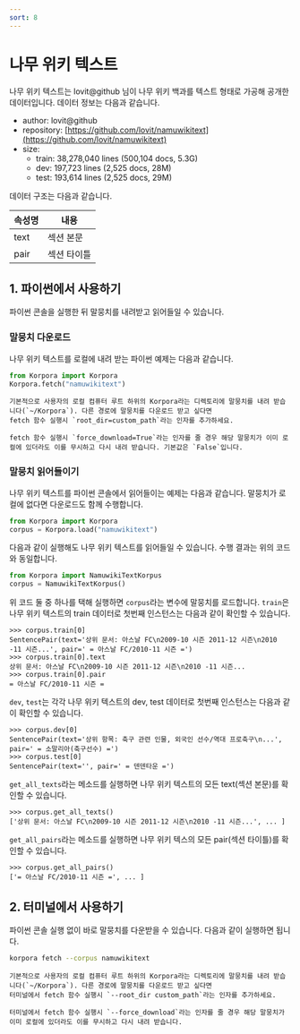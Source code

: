 ```yaml
---
sort: 8
---
```


# 나무 위키 텍스트

나무 위키 텍스트는 lovit@github 님이 나무 위키 백과를 텍스트 형태로 가공해 공개한 데이터입니다.
데이터 정보는 다음과 같습니다.

- author: lovit@github
- repository: [https://github.com/lovit/namuwikitext](https://github.com/lovit/namuwikitext)
- size:
  - train: 38,278,040 lines (500,104 docs, 5.3G)
  - dev: 197,723 lines (2,525 docs, 28M)
  - test: 193,614 lines (2,525 docs, 29M)

데이터 구조는 다음과 같습니다.

|속성명|내용|
|---|---|
|text|섹션 본문|
|pair|섹션 타이틀|


## 1. 파이썬에서 사용하기

파이썬 콘솔을 실행한 뒤 말뭉치를 내려받고 읽어들일 수 있습니다.

### 말뭉치 다운로드

나무 위키 텍스트를 로컬에 내려 받는 파이썬 예제는 다음과 같습니다.

```python
from Korpora import Korpora
Korpora.fetch("namuwikitext")
```

```note
기본적으로 사용자의 로컬 컴퓨터 루트 하위의 Korpora라는 디렉토리에 말뭉치를 내려 받습니다(`~/Korpora`). 다른 경로에 말뭉치를 다운로드 받고 싶다면
fetch 함수 실행시 `root_dir=custom_path`라는 인자를 추가하세요.
```

```tip
fetch 함수 실행시 `force_download=True`라는 인자를 줄 경우 해당 말뭉치가 이미 로컬에 있더라도 이를 무시하고 다시 내려 받습니다. 기본값은 `False`입니다.
```


### 말뭉치 읽어들이기

나무 위키 텍스트를 파이썬 콘솔에서 읽어들이는 예제는 다음과 같습니다.
말뭉치가 로컬에 없다면 다운로드도 함께 수행합니다.

```python
from Korpora import Korpora
corpus = Korpora.load("namuwikitext")
```

다음과 같이 실행해도 나무 위키 텍스트를 읽어들일 수 있습니다.
수행 결과는 위의 코드와 동일합니다.

```python
from Korpora import NamuwikiTextKorpus
corpus = NamuwikiTextKorpus()
```

위 코드 둘 중 하나를 택해 실행하면 `corpus`라는 변수에 말뭉치를 로드합니다.
`train`은 나무 위키 텍스트의 train 데이터로 첫번째 인스턴스는 다음과 같이 확인할 수 있습니다.

```
>>> corpus.train[0]
SentencePair(text='상위 문서: 아스날 FC\n2009-10 시즌 2011-12 시즌\n2010 -11 시즌...', pair=' = 아스날 FC/2010-11 시즌 =')
>>> corpus.train[0].text
상위 문서: 아스날 FC\n2009-10 시즌 2011-12 시즌\n2010 -11 시즌...
>>> corpus.train[0].pair
= 아스날 FC/2010-11 시즌 =
```

`dev`, `test`는 각각 나무 위키 텍스트의 dev, test 데이터로 첫번째 인스턴스는 다음과 같이 확인할 수 있습니다.

```
>>> corpus.dev[0]
SentencePair(text='상위 항목: 축구 관련 인물, 외국인 선수/역대 프로축구\n...', pair=' = 소말리아(축구선수) =')
>>> corpus.test[0]
SentencePair(text='', pair=' = 덴덴타운 =')
```

`get_all_texts`라는 메소드를 실행하면 나무 위키 텍스트의 모든 text(섹션 본문)를 확인할 수 있습니다.

```
>>> corpus.get_all_texts()
['상위 문서: 아스날 FC\n2009-10 시즌 2011-12 시즌\n2010 -11 시즌...', ... ]
```

`get_all_pairs`라는 메소드를 실행하면 나무 위키 텍스의 모든 pair(섹션 타이틀)를 확인할 수 있습니다.

```
>>> corpus.get_all_pairs()
['= 아스날 FC/2010-11 시즌 =', ... ]
```


## 2. 터미널에서 사용하기

파이썬 콘솔 실행 없이 바로 말뭉치를 다운받을 수 있습니다.
다음과 같이 실행하면 됩니다.

```bash
korpora fetch --corpus namuwikitext
```

```note
기본적으로 사용자의 로컬 컴퓨터 루트 하위의 Korpora라는 디렉토리에 말뭉치를 내려 받습니다(`~/Korpora`). 다른 경로에 말뭉치를 다운로드 받고 싶다면
터미널에서 fetch 함수 실행시 `--root_dir custom_path`라는 인자를 추가하세요.
```

```tip
터미널에서 fetch 함수 실행시 `--force_download`라는 인자를 줄 경우 해당 말뭉치가 이미 로컬에 있더라도 이를 무시하고 다시 내려 받습니다.
```